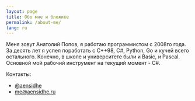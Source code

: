 ```yaml
---
layout: page
title: Обо мне и бложике
permalink: /about-me/
lang: ru
---
```


Меня зовут Анатолий Попов, я работаю программистом с 2008го года. За десять лет я успел поработать с C++98, C#, Python, Go и кучей всего остального. Конечно, в школе и университете были и Basic, и Pascal. Основной мой рабочий инструмент на текущий момент - C#.

Контакты:
- [@aensidhe](https://twitter.com/aensidhe)
- [me@aensidhe.ru](mailto:me@aensidhe.ru)